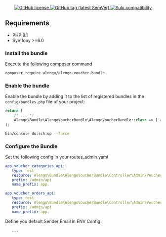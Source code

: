 <p align="center">
    <a href="https://github.com/sulu/sulu/blob/master/LICENSE" target="_blank">
        <img src="https://img.shields.io/github/license/alengodev/alengoVoucherBundle?style=flat-square" alt="GitHub license">
    </a>
    <a href="https://github.com/sulu/sulu/releases" target="_blank">
        <img src="https://img.shields.io/github/v/tag/alengodev/alengoVoucherBundle?style=flat-square" alt="GitHub tag (latest SemVer)">
    </a> 
    <a href="https://github.com/sulu/sulu/releases" target="_blank">
        <img src="https://img.shields.io/badge/sulu%20compatibility-%3E=2.3-52b6ca.svg" alt="Sulu compatibility">
    </a>    
</p>

## Requirements

* PHP 8.1
* Symfony >=6.0

### Install the bundle

Execute the following [composer](https://getcomposer.org/) command

```bash
composer require alengo/alengo-voucher-bundle
```


### Enable the bundle

Enable the bundle by adding it to the list of registered bundles in the `config/bundles.php` file of your project:

 ```php
 return [
     /* ... */
     Alengo\Bundle\AlengoVoucherBundle\AlengoVoucherBundle::class => ['all' => true],
 ];
 ```

```bash
bin/console do:sch:up --force
```


### Configure the Bundle

Set the following config in your routes_admin.yaml

 ```yaml
app.voucher_categories_api:
    type: rest
    resource: Alengo\Bundle\AlengoVoucherBundle\Controller\Admin\VoucherCategoriesController
    prefix: /admin/api
    name_prefix: app.

app.voucher_orders_api:
    type: rest
    resource: Alengo\Bundle\AlengoVoucherBundle\Controller\Admin\VoucherOrdersController
    prefix: /admin/api
    name_prefix: app.
 ```

Define you default Sender Email in ENV Config.
 ```.dotenv
    ...
 ```
